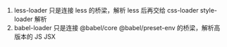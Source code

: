 1. less-loader 只是连接 less 的桥梁，解析 less 后再交给 css-loader style-loader 解析
2. babel-loader 只是连接 @babel/core @babel/preset-env 的桥梁，解析高版本的 JS JSX